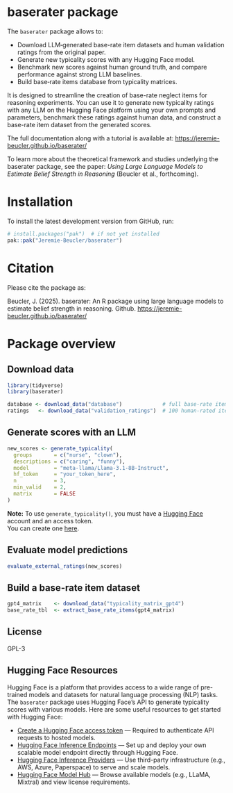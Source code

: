 baserater package
================

The `baserater` package allows to:

- Download LLM‑generated base-rate item datasets and human validation
  ratings from the original paper.  
- Generate new typicality scores with any Hugging Face model.  
- Benchmark new scores against human ground truth, and compare
  performance against strong LLM baselines.  
- Build base‑rate items database from typicality matrices.

It is designed to streamline the creation of base-rate neglect items for
reasoning experiments. You can use it to generate new typicality ratings
with any LLM on the Hugging Face platform using your own prompts and
parameters, benchmark these ratings against human data, and construct a
base-rate item dataset from the generated scores.

The full documentation along with a tutorial is available at:
<https://jeremie-beucler.github.io/baserater/>

To learn more about the theoretical framework and studies underlying the
baserater package, see the paper: *Using Large Language Models to
Estimate Belief Strength in Reasoning* (Beucler et al., forthcoming).

# Installation

To install the latest development version from GitHub, run:

``` r
# install.packages("pak")  # if not yet installed
pak::pak("Jeremie-Beucler/baserater")
```

# Citation

Please cite the package as:

Beucler, J. (2025). baserater: An R package using large language models
to estimate belief strength in reasoning. Github.
<https://jeremie-beucler.github.io/baserater/>

# Package overview

## Download data

``` r
library(tidyverse)
library(baserater)

database <- download_data("database")             # full base‑rate item database
ratings   <- download_data("validation_ratings")  # 100 human‑rated items
```

## Generate scores with an LLM

``` r
new_scores <- generate_typicality(
  groups       = c("nurse", "clown"),
  descriptions = c("caring", "funny"),
  model        = "meta-llama/Llama-3.1-8B-Instruct",
  hf_token     = "your_token_here",
  n            = 3,
  min_valid    = 2,
  matrix       = FALSE
)
```

**Note:** To use `generate_typicality()`, you must have a [Hugging
Face](https://huggingface.co) account and an access token.  
You can create one [here](https://huggingface.co/settings/tokens).

## Evaluate model predictions

``` r
evaluate_external_ratings(new_scores)
```

## Build a base-rate item dataset

``` r
gpt4_matrix    <- download_data("typicality_matrix_gpt4")
base_rate_tbl  <- extract_base_rate_items(gpt4_matrix)
```

## License

GPL-3

## Hugging Face Resources

Hugging Face is a platform that provides access to a wide range of
pre-trained models and datasets for natural language processing (NLP)
tasks. The `baserater` package uses Hugging Face’s API to generate
typicality scores with various models. Here are some useful resources to
get started with Hugging Face:

- [Create a Hugging Face access
  token](https://huggingface.co/settings/tokens) — Required to
  authenticate API requests to hosted models.  
- [Hugging Face Inference
  Endpoints](https://huggingface.co/docs/inference-endpoints) — Set up
  and deploy your own scalable model endpoint directly through Hugging
  Face.  
- [Hugging Face Inference
  Providers](https://huggingface.co/docs/inference-providers) — Use
  third-party infrastructure (e.g., AWS, Azure, Paperspace) to serve and
  scale models.  
- [Hugging Face Model Hub](https://huggingface.co/models) — Browse
  available models (e.g., LLaMA, Mixtral) and view license requirements.
